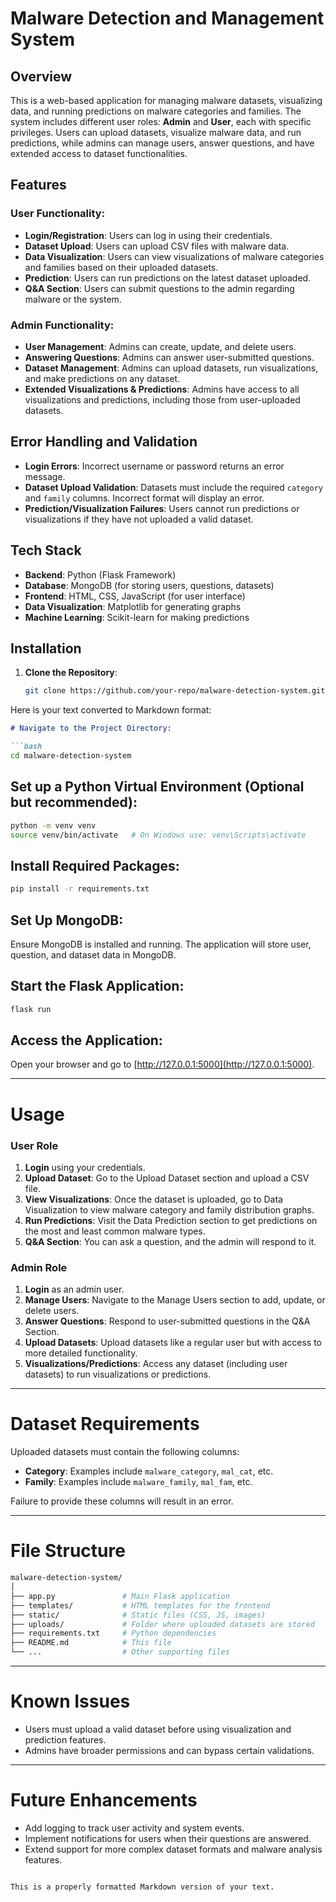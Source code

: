 # Malware Detection and Management System

## Overview

This is a web-based application for managing malware datasets, visualizing data, and running predictions on malware categories and families. The system includes different user roles: **Admin** and **User**, each with specific privileges. Users can upload datasets, visualize malware data, and run predictions, while admins can manage users, answer questions, and have extended access to dataset functionalities.

## Features

### User Functionality:
- **Login/Registration**: Users can log in using their credentials.
- **Dataset Upload**: Users can upload CSV files with malware data.
- **Data Visualization**: Users can view visualizations of malware categories and families based on their uploaded datasets.
- **Prediction**: Users can run predictions on the latest dataset uploaded.
- **Q&A Section**: Users can submit questions to the admin regarding malware or the system.
  
### Admin Functionality:
- **User Management**: Admins can create, update, and delete users.
- **Answering Questions**: Admins can answer user-submitted questions.
- **Dataset Management**: Admins can upload datasets, run visualizations, and make predictions on any dataset.
- **Extended Visualizations & Predictions**: Admins have access to all visualizations and predictions, including those from user-uploaded datasets.

## Error Handling and Validation
- **Login Errors**: Incorrect username or password returns an error message.
- **Dataset Upload Validation**: Datasets must include the required `category` and `family` columns. Incorrect format will display an error.
- **Prediction/Visualization Failures**: Users cannot run predictions or visualizations if they have not uploaded a valid dataset.

## Tech Stack

- **Backend**: Python (Flask Framework)
- **Database**: MongoDB (for storing users, questions, datasets)
- **Frontend**: HTML, CSS, JavaScript (for user interface)
- **Data Visualization**: Matplotlib for generating graphs
- **Machine Learning**: Scikit-learn for making predictions

## Installation

1. **Clone the Repository**:
   ```bash
   git clone https://github.com/your-repo/malware-detection-system.git

Here is your text converted to Markdown format:

```markdown
# Navigate to the Project Directory:

```bash
cd malware-detection-system
```

## Set up a Python Virtual Environment (Optional but recommended):

```bash
python -m venv venv
source venv/bin/activate   # On Windows use: venv\Scripts\activate
```

## Install Required Packages:

```bash
pip install -r requirements.txt
```

## Set Up MongoDB: 
Ensure MongoDB is installed and running. The application will store user, question, and dataset data in MongoDB.

## Start the Flask Application:

```bash
flask run
```

## Access the Application: 
Open your browser and go to [http://127.0.0.1:5000](http://127.0.0.1:5000).

---

# Usage

### User Role
1. **Login** using your credentials.
2. **Upload Dataset**: Go to the Upload Dataset section and upload a CSV file.
3. **View Visualizations**: Once the dataset is uploaded, go to Data Visualization to view malware category and family distribution graphs.
4. **Run Predictions**: Visit the Data Prediction section to get predictions on the most and least common malware types.
5. **Q&A Section**: You can ask a question, and the admin will respond to it.

### Admin Role
1. **Login** as an admin user.
2. **Manage Users**: Navigate to the Manage Users section to add, update, or delete users.
3. **Answer Questions**: Respond to user-submitted questions in the Q&A Section.
4. **Upload Datasets**: Upload datasets like a regular user but with access to more detailed functionality.
5. **Visualizations/Predictions**: Access any dataset (including user datasets) to run visualizations or predictions.

---

# Dataset Requirements

Uploaded datasets must contain the following columns:

- **Category**: Examples include `malware_category`, `mal_cat`, etc.
- **Family**: Examples include `malware_family`, `mal_fam`, etc.

Failure to provide these columns will result in an error.

---

# File Structure

```bash
malware-detection-system/
│
├── app.py               # Main Flask application
├── templates/           # HTML templates for the frontend
├── static/              # Static files (CSS, JS, images)
├── uploads/             # Folder where uploaded datasets are stored
├── requirements.txt     # Python dependencies
├── README.md            # This file
└── ...                  # Other supporting files
```

---

# Known Issues

- Users must upload a valid dataset before using visualization and prediction features.
- Admins have broader permissions and can bypass certain validations.

---

# Future Enhancements

- Add logging to track user activity and system events.
- Implement notifications for users when their questions are answered.
- Extend support for more complex dataset formats and malware analysis features.
```

This is a properly formatted Markdown version of your text.
